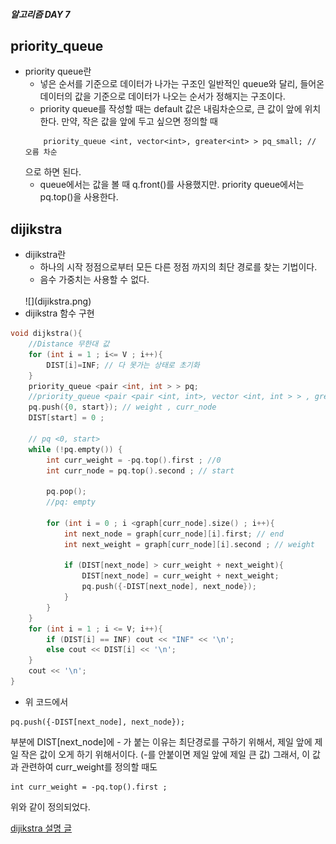 ##### 알고리즘 DAY 7

## priority_queue 

- priority queue란
    - 넣은 순서를 기준으로 데이터가 나가는 구조인 일반적인 queue와 달리, 들어온 데이터의 값을 기준으로 데이터가 나오는 순서가 정해지는 구조이다.
    - priority queue를 작성할 때는 default 값은 내림차순으로, 큰 값이 앞에 위치한다. 
    만약, 작은 값을 앞에 두고 싶으면 정의할 때
    ```
        priority_queue <int, vector<int>, greater<int> > pq_small; // 오름 차순
    ```
    으로 하면 된다.
    - queue에서는 값을 볼 때 q.front()를 사용했지만. priority queue에서는 pq.top()을 사용한다.  

## dijikstra 

- dijikstra란
    - 하나의 시작 정점으로부터 모든 다른 정점 까지의 최단 경로를 찾는 기법이다.
    - 음수 가중치는 사용할 수 없다. 
    <br>
    ![](dijikstra.png)
    <br>
- dijikstra 함수 구현
```cpp
void dijkstra(){
    //Distance 무한대 값
    for (int i = 1 ; i<= V ; i++){
        DIST[i]=INF; // 다 못가는 상태로 초기화
    }
    priority_queue <pair <int, int > > pq;
    //priority_queue <pair <pair <int, int>, vector <int, int > > , greater <pair <int, int > > > ppq ; -> 이걸 사용하면 아래에서 -를 사용하지 않아도 됨. but, 시간 오래 걸림
    pq.push({0, start}); // weight , curr_node
    DIST[start] = 0 ;

    // pq <0, start>
    while (!pq.empty()) {
        int curr_weight = -pq.top().first ; //0
        int curr_node = pq.top().second ; // start

        pq.pop();
        //pq: empty

        for (int i = 0 ; i <graph[curr_node].size() ; i++){
            int next_node = graph[curr_node][i].first; // end 
            int next_weight = graph[curr_node][i].second ; // weight

            if (DIST[next_node] > curr_weight + next_weight){
                DIST[next_node] = curr_weight + next_weight;
                pq.push({-DIST[next_node], next_node});
            }
        }
    }
    for (int i = 1 ; i <= V; i++){
        if (DIST[i] == INF) cout << "INF" << '\n';
        else cout << DIST[i] << '\n';
    }
    cout << '\n';
}
```
  - 위 코드에서 
  ```
  pq.push({-DIST[next_node], next_node});
   ```
   부분에 DIST[next_node]에 - 가 붙는 이유는 최단경로를 구하기 위해서, 제일 앞에 제일 작은 값이 오게 하기 위해서이다. (-를 안붙이면 제일 앞에 제일 큰 값)
   그래서, 이 값과 관련하여 curr_weight를 정의할 때도
   ```
   int curr_weight = -pq.top().first ;
   ```
   위와 같이 정의되었다. 



[dijikstra 설명 글](https://velog.io/@717lumos/%EC%95%8C%EA%B3%A0%EB%A6%AC%EC%A6%98-%EB%8B%A4%EC%9D%B5%EC%8A%A4%ED%8A%B8%EB%9D%BCDijkstra-%EC%95%8C%EA%B3%A0%EB%A6%AC%EC%A6%98)